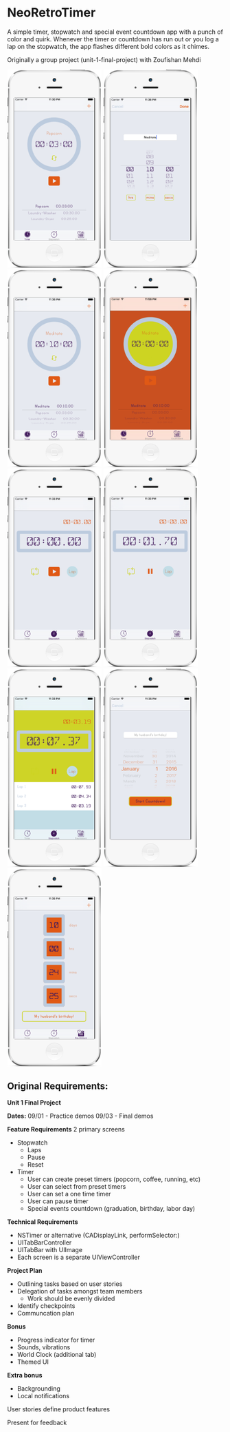 # NeoRetroTimer  
A simple timer, stopwatch and special event countdown app with a punch of color and quirk.
Whenever the timer or countdown has run out or you log a lap on the stopwatch, the app flashes different bold colors as it chimes.  

Originally a group project (unit-1-final-project) with Zoufishan Mehdi

<img src="https://github.com/JustineKay/NeoRetroTimer/blob/master/Images/NeoRetroTimer-website1.png" width="220" />
<img src="https://github.com/JustineKay/NeoRetroTimer/blob/master/Images/NeoRetroTimer-website2.png" width="220" />
<img src="https://github.com/JustineKay/NeoRetroTimer/blob/master/Images/NeoRetroTimer-website3.png" width="220" />
<img src="https://github.com/JustineKay/NeoRetroTimer/blob/master/Images/NeoRetroTimer-website4.png" width="220" />
<img src="https://github.com/JustineKay/NeoRetroTimer/blob/master/Images/NeoRetroTimer-website5.png" width="220" />
<img src="https://github.com/JustineKay/NeoRetroTimer/blob/master/Images/NeoRetroTimer-website6.png" width="220" />
<img src="https://github.com/JustineKay/NeoRetroTimer/blob/master/Images/NeoRetroTimer-website7.png" width="220" />
<img src="https://github.com/JustineKay/NeoRetroTimer/blob/master/Images/NeoRetroTimer-website9.png" width="220" />
<img src="https://github.com/JustineKay/NeoRetroTimer/blob/master/Images/NeoRetroTimer-website10.png" width="220" />


## Original Requirements:

**Unit 1 Final Project**

**Dates:**
09/01 - Practice demos
09/03 - Final demos


**Feature Requirements**
 2 primary screens

* Stopwatch
  * Laps
  * Pause
  * Reset
* Timer
  * User can create preset timers (popcorn, coffee, running, etc)
  * User can select from preset timers
  * User can set a one time timer
  * User can pause timer
  * Special events countdown (graduation, birthday, labor day)

**Technical Requirements**
* NSTimer or alternative (CADisplayLink, performSelector:)
* UITabBarController
* UITabBar with UIImage
* Each screen is a separate UIViewController

**Project Plan**
* Outlining tasks based on user stories
* Delegation of tasks amongst team members
	* Work should be evenly divided
* Identify checkpoints
* Communcation plan
 
**Bonus**
* Progress indicator for timer
* Sounds, vibrations
* World Clock (additional tab)
* Themed UI

**Extra bonus**
* Backgrounding
* Local notifications

User stories define product features

Present for feedback
